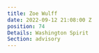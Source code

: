 ```yaml
---
title: Zoe Wulff
date: 2022-09-12 21:08:00 Z
position: 74
Details: Washington Spirit
Section: advisory
---
```


